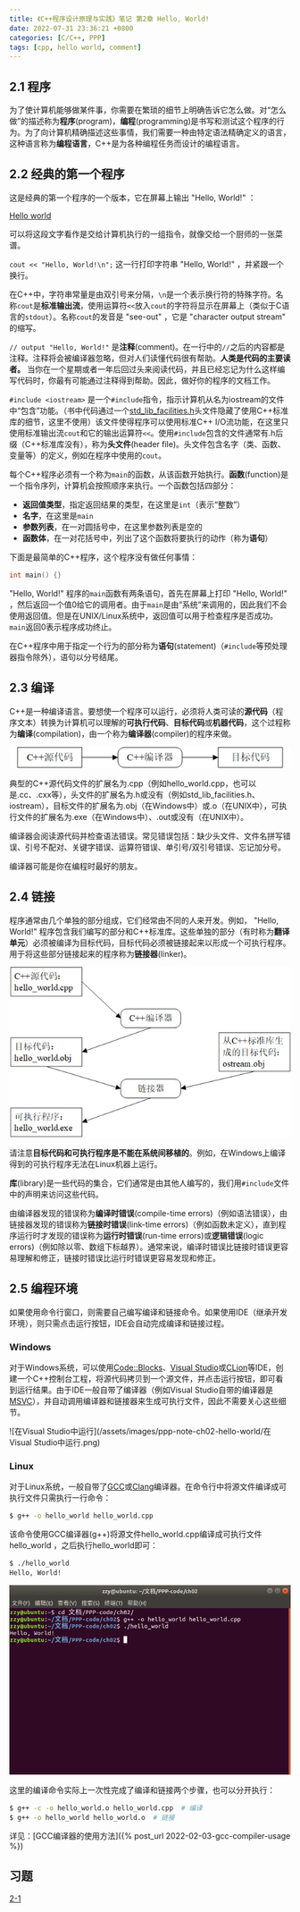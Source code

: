 ```yaml
---
title: 《C++程序设计原理与实践》笔记 第2章 Hello, World!
date: 2022-07-31 23:36:21 +0800
categories: [C/C++, PPP]
tags: [cpp, hello world, comment]
---
```

## 2.1 程序
为了使计算机能够做某件事，你需要在繁琐的细节上明确告诉它怎么做。对“怎么做”的描述称为**程序**(program)，**编程**(programming)是书写和测试这个程序的行为。为了向计算机精确描述这些事情，我们需要一种由特定语法精确定义的语言，这种语言称为**编程语言**，C++是为各种编程任务而设计的编程语言。

## 2.2 经典的第一个程序
这是经典的第一个程序的一个版本，它在屏幕上输出 "Hello, World!" ：

[Hello world](https://github.com/ZZy979/PPP-code/blob/main/ch02/hello_world.cpp)

可以将这段文字看作是交给计算机执行的一组指令，就像交给一个厨师的一张菜谱。

`cout << "Hello, World!\n";` 这一行打印字符串 "Hello, World!" ，并紧跟一个换行。

在C++中，字符串常量是由双引号来分隔，`\n`是一个表示换行符的特殊字符。名称`cout`是**标准输出流**，使用运算符`<<`放入`cout`的字符将显示在屏幕上（类似于C语言的`stdout`）。名称`cout`的发音是 "see-out" ，它是 "character output stream" 的缩写。

`// output "Hello, World!"` 是**注释**(comment)。在一行中的`//`之后的内容都是注释。注释将会被编译器忽略，但对人们读懂代码很有帮助。**人类是代码的主要读者。** 当你在一个星期或者一年后回过头来阅读代码，并且已经忘记为什么这样编写代码时，你最有可能通过注释得到帮助。因此，做好你的程序的文档工作。

`#include <iostream>` 是一个`#include`指令，指示计算机从名为iostream的文件中“包含”功能。（书中代码通过一个[std_lib_facilities.h](https://www.stroustrup.com/Programming/std_lib_facilities.h)头文件隐藏了使用C++标准库的细节，这里不使用）该文件使得程序可以使用标准C++ I/O流功能，在这里只使用标准输出流`cout`和它的输出运算符`<<`。使用`#include`包含的文件通常有.h后缀（C++标准库没有），称为**头文件**(header file)。头文件包含名字（类、函数、变量等）的定义，例如在程序中使用的`cout`。

每个C++程序必须有一个称为`main`的函数，从该函数开始执行。**函数**(function)是一个指令序列，计算机会按照顺序来执行。一个函数包括四部分：
* **返回值类型**，指定返回结果的类型，在这里是`int`（表示“整数”）
* **名字**，在这里是`main`
* **参数列表**，在一对圆括号中，在这里参数列表是空的
* **函数体**，在一对花括号中，列出了这个函数将要执行的动作（称为**语句**）

下面是最简单的C++程序，这个程序没有做任何事情：

```cpp
int main() {}
```

"Hello, World!" 程序的`main`函数有两条语句，首先在屏幕上打印 "Hello, World!" ，然后返回一个值0给它的调用者。由于`main`是由“系统”来调用的，因此我们不会使用返回值。但是在UNIX/Linux系统中，返回值可以用于检查程序是否成功。`main`返回0表示程序成功终止。

在C++程序中用于指定一个行为的部分称为**语句**(statement)（`#include`等预处理器指令除外），语句以分号结尾。

## 2.3 编译
C++是一种编译语言。要想使一个程序可以运行，必须将人类可读的**源代码**（程序文本）转换为计算机可以理解的**可执行代码**、**目标代码**或**机器代码**，这个过程称为**编译**(compilation)，由一个称为**编译器**(compiler)的程序来做。

![编译过程](/assets/images/ppp-note-ch02-hello-world/编译过程.png)

典型的C++源代码文件的扩展名为.cpp（例如hello_world.cpp，也可以是.cc、.cxx等），头文件的扩展名为.h或没有（例如std_lib_facilities.h、iostream），目标文件的扩展名为.obj（在Windows中）或.o（在UNIX中），可执行文件的扩展名为.exe（在Windows中）、.out或没有（在UNIX中）。

编译器会阅读源代码并检查语法错误。常见错误包括：缺少头文件、文件名拼写错误、引号不配对、关键字错误、运算符错误、单引号/双引号错误、忘记加分号。

编译器可能是你在编程时最好的朋友。

## 2.4 链接
程序通常由几个单独的部分组成，它们经常由不同的人来开发。例如， "Hello, World!" 程序包含我们编写的部分和C++标准库。这些单独的部分（有时称为**翻译单元**）必须被编译为目标代码，目标代码必须被链接起来以形成一个可执行程序。用于将这些部分链接起来的程序称为**链接器**(linker)。

![编译和链接过程](/assets/images/ppp-note-ch02-hello-world/编译和链接过程.png)

请注意**目标代码和可执行程序是不能在系统间移植的**。例如，在Windows上编译得到的可执行程序无法在Linux机器上运行。

**库**(library)是一些代码的集合，它们通常是由其他人编写的，我们用`#include`文件中的声明来访问这些代码。

由编译器发现的错误称为**编译时错误**(compile-time errors)（例如语法错误），由链接器发现的错误称为**链接时错误**(link-time errors)（例如函数未定义），直到程序运行时才发现的错误称为**运行时错误**(run-time errors)或**逻辑错误**(logic errors)（例如除以零、数组下标越界）。通常来说，编译时错误比链接时错误更容易理解和修正，链接时错误比运行时错误更容易发现和修正。

## 2.5 编程环境
如果使用命令行窗口，则需要自己编写编译和链接命令。如果使用IDE（继承开发环境），则只需点击运行按钮，IDE会自动完成编译和链接过程。

### Windows
对于Windows系统，可以使用[Code::Blocks](http://www.codeblocks.org/)、[Visual Studio](https://visualstudio.microsoft.com/zh-hans/vs/)或[CLion](https://www.jetbrains.com/clion/)等IDE，创建一个C++控制台工程，将源代码拷贝到一个源文件，并点击运行按钮，即可看到运行结果。由于IDE一般自带了编译器（例如Visual Studio自带的编译器是[MSVC](https://docs.microsoft.com/zh-cn/cpp/build/reference/compiling-a-c-cpp-program)），并自动调用编译器和链接器来生成可执行文件，因此不需要关心这些细节。

![在Visual Studio中运行](/assets/images/ppp-note-ch02-hello-world/在Visual Studio中运行.png)

### Linux
对于Linux系统，一般自带了[GCC](https://www.gnu.org/software/gcc/)或[Clang](https://clang.llvm.org/)编译器。在命令行中将源文件编译成可执行文件只需执行一行命令：

```bash
$ g++ -o hello_world hello_world.cpp
```

该命令使用GCC编译器(g++)将源文件hello_world.cpp编译成可执行文件hello_world ，之后执行hello_world即可：

```bash
$ ./hello_world 
Hello, World!
```

![在命令行执行](/assets/images/ppp-note-ch02-hello-world/在命令行执行.png)

这里的编译命令实际上一次性完成了编译和链接两个步骤，也可以分开执行：

```bash
$ g++ -c -o hello_world.o hello_world.cpp  # 编译
$ g++ -o hello_world hello_world.o  # 链接
```

详见：[GCC编译器的使用方法]({% post_url 2022-02-03-gcc-compiler-usage %})

## 习题
[2-1](https://github.com/ZZy979/PPP-code/blob/main/ch02/exec2-1.cpp)
